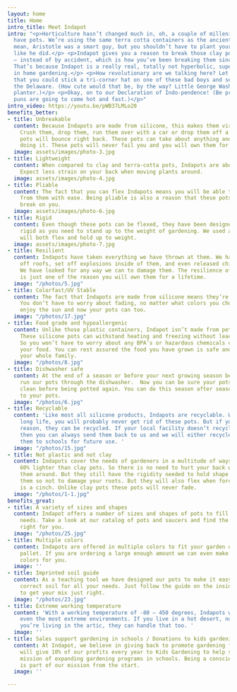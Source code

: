 ```yaml
---
layout: home
title: Home
intro_title: Meet Indapot
intro: "<p>Horticulture hasn’t changed much in, oh, a couple of millenia. Neither
  have pots. We’re using the same terra cotta containers as the ancient Greeks. I
  mean, Aristotle was a smart guy, but you shouldn’t have to plant your perennials
  like he did.</p> <p>Indapot gives you a reason to break those clay pots on purpose
  — instead of by accident, which is how you’ve been breaking them since forever.
  That’s because Indapot is a really real, totally not hyperbolic, super legit revolution
  in home gardening.</p> <p>How revolutionary are we talking here? Let’s just say
  that you could stick a tri-corner hat on one of these bad boys and send it across
  the Delaware. (How cute would that be, by the way? Little George Washington-looking
  planter.)</p> <p>Okay, on to our Declaration of Indo-pendence! (Be prepared, the
  puns are going to come hot and fast.)</p>"
intro_video: https://youtu.be/pWB37LMLo20
benefits_better:
- title: Unbreakable
  content: Because Indapots are made from silicone, this makes them virtually unbreakable.
    Crush them, drop them, run them over with a car or drop them off a roof and these
    pots will bounce right back. These pots can take about anything and look great
    doing it. These pots will never fail you and you will own them for a lifetime.
  image: assets/images/photo-3.jpg
- title: Lightweight
  content: When compared to clay and terra-cotta pots, Indapots are about 60% lighter.
    Expect less strain on your back when moving plants around.
  image: assets/images/photo-4.jpg
- title: Pliable
  content: The fact that you can flex Indapots means you will be able to remove plants
    from them with ease. Being pliable is also a reason that these pots will never
    break on you.
  image: assets/images/photo-6.jpg
- title: Rigid
  content: Even though these pots can be flexed, they have been designed to stay as
    rigid as you need to stand up to the weight of gardening. We used a silicone that
    will both flex and hold up to weight.
  image: assets/images/photo-7.jpg
- title: Resilient
  content: Indapots have taken everything we have thrown at them. We have thrown them
    off roofs, set off explosions inside of them, and even released children on them.
    We have looked for any way we can to damage them. The resilience of these pots
    is just one of the reason you will own them for a lifetime.
  image: "/photos/5.jpg"
- title: Colorfast/UV Stable
  content: The fact that Indapots are made from silicone means they’re UV stable.
    You don’t have to worry about fading, no matter what colors you choose. Your plants
    enjoy the sun and now your pots can too.
  image: "/photos/17.jpg"
- title: Food grade and hypoallergenic
  content: Unlike those plastic containers, Indapot isn’t made from petroleum products.
    These silicone pots can withstand heating and freezing without leaching or off-gassing.
    So you won’t have to worry about any BPA’s or hazardous chemicals contaminating
    your food. You can rest assured the food you have grown is safe and healthy for
    your whole family.
  image: "/photos/8.jpg"
- title: Dishwasher safe
  content: At the end of a season or before your next growing season begins, you can
    run our pots through the dishwasher.  Now you can be sure your pots are nice and
    clean before being potted again. You can do this season after season with no damage
    to your pots.
  image: "/photos/6.jpg"
- title: Recyclable
  content: 'Like most all silicone products, Indapots are recyclable. With their extremely
    long life, you will probably never get rid of these pots. But if you do for some
    reason, they can be recycled. If your local facility doesn’t recycle silicone,
    then you can always send them back to us and we will either recycle them, or donate
    them to schools for future use. '
  image: "/photos/15.jpg"
- title: Not plastic and not clay
  content: Indapots cover the needs of gardeners in a multitude of ways. They are
    60% lighter than clay pots. So there is no need to hurt your back when moving
    them around. But they still have the rigidity needed to hold shape when moving
    them so not to damage your roots. But they will also flex when forced so transplanting
    is a cinch. Unlike clay pots these pots will never fade.
  image: "/photos/1-1.jpg"
benefits_great:
- title: A variety of sizes and shapes
  content: Indapot offers a number of sizes and shapes of pots to fill all your gardening
    needs. Take a look at our catalog of pots and saucers and find the ones that are
    right for you.
  image: "/photos/25.jpg"
- title: Multiple colors
  content: Indapots are offered in multiple colors to fit your garden or house color
    pallet. If you are ordering a large enough amount we can even make them in custom
    colors for you.
  image: ''
- title: Imprinted soil guide
  content: As a teaching tool we have designed our pots to make it easy to get the
    correct soil for all your needs. Just follow the guide on the inside of the pots
    to get your mix just right.
  image: "/photos/23.jpg"
- title: Extreme working temperature
  content: 'With a working temperature of -80 – 450 degrees, Indapots will handle
    even the most extreme environments. If you live in a hot desert, no problem. If
    you’re living in the artic, they can handle that too. '
  image: ''
- title: Sales support gardening in schools / Donations to kids gardening
  content: At Indapot, we believe in giving back to promote gardening for kids. We
    will give 10% of our profits every year to Kids Gardening to help support their
    mission of expanding gardening programs in schools. Being a conscientious company
    is part of our mission from the start.
  image: ''

---
```

